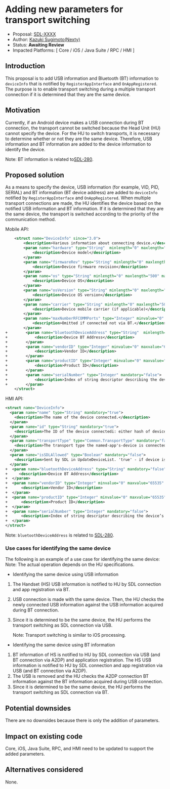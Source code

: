 # Adding new parameters for transport switching

* Proposal: [SDL-XXXX](XXXX-Adding-new-parameters-for-transport-switching.md)
* Author: [Kazuki Sugimoto(Nexty)](https://github.com/Kazuki-Sugimoto)
* Status: **Awaiting Review**
* Impacted Platforms: [ Core / iOS / Java Suite / RPC / HMI ]

## Introduction

This proposal is to add USB information and Bluetooth (BT) information to `deviceInfo` that is notified by `RegisterAppInterface` and `OnAppRegistered`. The purpose is to enable transport switching during a multiple transport connection if it is determined that they are the same device.

## Motivation

Currently, if an Android device makes a USB connection during BT connection, the transport cannot be switched because the Head Unit (HU) cannot specify the device. For the HU to switch transports, it is necessary to determine whether or not they are the same device. Therefore, USB information and BT information are added to the device information to identify the device.

Note: BT information is related to[SDL-280](https://github.com/smartdevicelink/sdl_evolution/issues/941).

## Proposed solution

As a means to specify the device, USB information (for example, VID, PID, SERIAL) and BT information (BT device address) are added to `deviceInfo` notified by `RegisterAppInterface` and `OnAppRegistered`. When multiple transport connections are made, the HU identifies the device based on the notified USB information and BT information. If it is determined that they are the same device, the transport is switched according to the priority of the communication method.


Mobile API:
```xml
    <struct name="DeviceInfo" since="3.0">
        <description>Various information about connecting device.</description>         
        <param name="hardware" type="String"  minlength="0" maxlength="500" mandatory="false">
            <description>Device model</description>
        </param>
        <param name="firmwareRev" type="String" minlength="0" maxlength="500" mandatory="false">
            <description>Device firmware revision</description>
        </param>
        <param name="os" type="String" minlength="0" maxlength="500" mandatory="false">
            <description>Device OS</description>
        </param>
        <param name="osVersion" type="String" minlength="0" maxlength="500" mandatory="false">
            <description>Device OS version</description>
        </param>
        <param name="carrier" type="String" minlength="0" maxlength="500" mandatory="false">
            <description>Device mobile carrier (if applicable)</description>
        </param>
        <param name="maxNumberRFCOMMPorts" type="Integer" minvalue="0" maxvalue="100" mandatory="false">
            <description>Omitted if connected not via BT.</description>
        </param>         
+        <param name="bluetoothDeviceAddress" type="String"  minlength="0" maxlength="500" mandatory="false">
+            <description>Device BT Address</description>
+        </param>
+        <param name="vendorID" type="Integer" minvalue="0" maxvalue="65535" mandatory="false">
+            <description>Vendor ID</description>
+        </param>
+        <param name="productID" type="Integer" minvalue="0" maxvalue="65535" mandatory="false">
+            <description>Product ID</description>
+        </param>
+        <param name="serialNumber" type="Integer" mandatory="false">
+            <description>Index of string descriptor describing the device’s serial number</description>
+        </param>
    </struct>
```
  
HMI API:
```xml
<struct name="DeviceInfo">
  <param name="name" type="String" mandatory="true">
    <description>The name of the device connected.</description>
  </param>
  <param name="id" type="String" mandatory="true">
    <description>The ID of the device connectedi: either hash of device's USB serial number(in case of USB connection) or has of device's MAC address(in case of BlueTooth or WIFI connection</description>
  </param>
  <param name="transportType" type="Common.TransportType" mandatory="false">
    <description>The transport type the named-app's-device is connected over HU(BlueTooth, USB or WiFi). It must be provided in OnAppRegistered and in UpdateDeviceList</description>
  </param>
  <param name="isSDLAllowed" type="Boolean" mandatory="false">
    <description>Sent by SDL in UpdateDeviceList. 'true' - if device is allowed for PolicyTable Exchange; 'false' - if device is NOT allowed for PolicyTable Exchange </description>
  </param>
+  <param name="bluetoothDeviceAddress" type="String" mandatory="false">
+     <description>Device BT Address</description>
+  </param>
+  <param name="vendorID" type="Integer" minvalue="0" maxvalue="65535" mandatory="false">
+      <description>Vendor ID</description>
+  </param>
+  <param name="productID" type="Integer" minvalue="0" maxvalue="65535" mandatory="false">
+      <description>Product ID</description>
+  </param>
+  <param name="serialNumber" type="Integer" mandatory="false">
+      <description>Index of string descriptor describing the device’s serial number</description>
+  </param>
</struct>
```
Note: `bluetoothDeviceAddress` is related to [SDL-280](https://github.com/smartdevicelink/sdl_evolution/issues/941).


### Use cases for identifying the same device

The following is an example of a use case for identifying the same device:
Note: The actual operation depends on the HU specifications.

- Identifying the same device using USB information
1. The Handset (HS) USB information is notified to HU by SDL connection and app registration via BT.
2. USB connection is made with the same device. Then, the HU checks the newly connected USB information against the USB information acquired during BT connection.
3. Since it is determined to be the same device, the HU performs the transport switching as SDL connection via USB.

    Note: Transport switching is similar to iOS processing.

- Identifying the same device using BT information
1. BT information of HS is notified to HU by SDL connection via USB (and BT connection via A2DP) and application registration. The HS USB information is notified to HU by SDL connection and app registration via USB (and BT connection via A2DP).
2. The USB is removed and the HU checks the A2DP connection BT information against the BT information acquired during USB connection.
3. Since it is determined to be the same device, the HU performs the transport switching as SDL connection via BT.


## Potential downsides

There are no downsides because there is only the addition of parameters.


## Impact on existing code

Core, iOS, Java Suite, RPC, and HMI need to be updated to support the added parameters.


## Alternatives considered

None.
